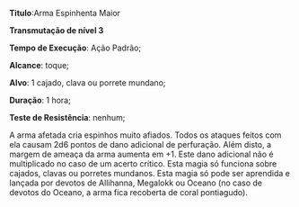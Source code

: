 **Titulo**:Arma Espinhenta Maior

**Transmutação de nível 3**

**Tempo de Execução**: Ação Padrão;

**Alcance**: toque;

**Alvo**: 1 cajado, clava ou porrete mundano;

**Duração**: 1 hora;

**Teste de Resistência**: nenhum;

A arma afetada cria espinhos 
muito afiados. Todos os ataques feitos 
com ela causam 2d6 pontos de dano 
adicional de perfuração. Além disto, a margem de ameaça da arma aumenta em +1.
Este dano adicional não é multiplicado no caso 
de um acerto crítico. Esta magia só 
funciona sobre cajados, clavas ou porretes mundanos.
Esta magia só pode ser aprendida e 
lançada por devotos de Allihanna, Megalokk ou Oceano (no caso de devotos 
do Oceano, a arma fica recoberta de 
coral pontiagudo).
